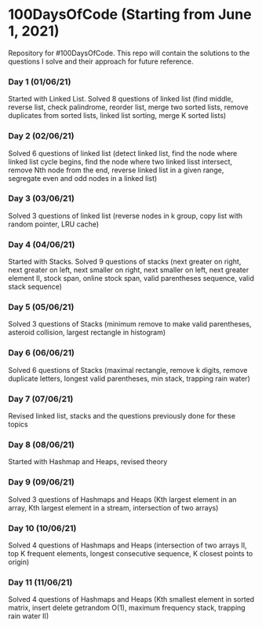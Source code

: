 # 100DaysOfCode (Starting from June 1, 2021)
Repository for #100DaysOfCode. This repo will contain the solutions to the questions I solve and their approach for future reference.

### Day 1 (01/06/21)
Started with Linked List. Solved 8 questions of linked list (find middle, reverse list, check palindrome, reorder list, merge two sorted lists, remove duplicates from sorted lists, linked list sorting, merge K sorted lists)

### Day 2 (02/06/21)
Solved 6 questions of linked list (detect linked list, find the node where linked list cycle begins, find the node where two linked lisst intersect, remove Nth node from the end, reverse linked list in a given range, segregate even and odd nodes in a linked list)

### Day 3 (03/06/21)
Solved 3 questions of linked list (reverse nodes in k group, copy list with random pointer, LRU cache)

### Day 4 (04/06/21)
Started with Stacks. Solved 9 questions of stacks (next greater on right, next greater on left, next smaller on right, next smaller on left, next greater element II, stock span, online stock span, valid parentheses sequence, valid stack sequence)

### Day 5 (05/06/21)
Solved 3 questions of Stacks (minimum remove to make valid parentheses, asteroid collision, largest rectangle in histogram)

### Day 6 (06/06/21)
Solved 6 questions of Stacks (maximal rectangle, remove k digits, remove duplicate letters, longest valid parentheses, min stack, trapping rain water)

### Day 7 (07/06/21)

Revised linked list, stacks and the questions previously done for these topics

### Day 8 (08/06/21)
Started with Hashmap and Heaps, revised theory

### Day 9 (09/06/21)
Solved 3 questions of Hashmaps and Heaps (Kth largest element in an array, Kth largest element in a stream, intersection of two arrays)

### Day 10 (10/06/21)
Solved 4 questions of Hashmaps and Heaps (intersection of two arrays II, top K frequent elements, longest consecutive sequence, K closest points to origin)

### Day 11 (11/06/21)
Solved 4 questions of Hashmaps and Heaps (Kth smallest element in sorted matrix, insert delete getrandom O(1), maximum frequency stack, trapping rain water II)
